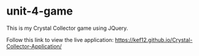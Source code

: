 # unit-4-game
This is my Crystal Collector game using JQuery. 

Follow this link to view the live application:  https://kef12.github.io/Crystal-Collector-Application/
